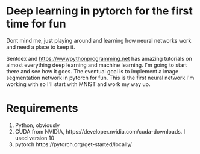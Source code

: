 # Deep learning in pytorch for the first time for fun
Dont mind me, just playing around and learning how neural networks work and need a place to keep it.

Sentdex and https://wwwpythonprogramming.net has amazing tutorials on almost everything deep learning and machine learning. I'm going to start there and see how it goes. The eventual goal is to implement a image segmentation network in pytorch for fun. This is the first neural network I'm working with so I'll start with MNIST and work my way up. 

# Requirements
<ol>
  <li>Python, obviously</li>
  <li>CUDA from NVIDIA, https://developer.nvidia.com/cuda-downloads. I used version 10</li>
  <li> pytorch https://pytorch.org/get-started/locally/ </li>
</ol>

